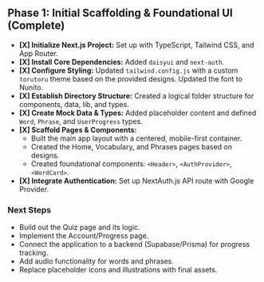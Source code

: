 ## Phase 1: Initial Scaffolding & Foundational UI (Complete)

- **[X] Initialize Next.js Project:** Set up with TypeScript, Tailwind CSS, and App Router.
- **[X] Install Core Dependencies:** Added `daisyui` and `next-auth`.
- **[X] Configure Styling:** Updated `tailwind.config.js` with a custom `torutoru` theme based on the provided designs. Updated the font to Nunito.
- **[X] Establish Directory Structure:** Created a logical folder structure for components, data, lib, and types.
- **[X] Create Mock Data & Types:** Added placeholder content and defined `Word`, `Phrase`, and `UserProgress` types.
- **[X] Scaffold Pages & Components:**
  - Built the main app layout with a centered, mobile-first container.
  - Created the Home, Vocabulary, and Phrases pages based on designs.
  - Created foundational components: `<Header>`, `<AuthProvider>`, `<WordCard>`.
- **[X] Integrate Authentication:** Set up NextAuth.js API route with Google Provider.

### Next Steps
- Build out the Quiz page and its logic.
- Implement the Account/Progress page.
- Connect the application to a backend (Supabase/Prisma) for progress tracking.
- Add audio functionality for words and phrases.
- Replace placeholder icons and illustrations with final assets.
